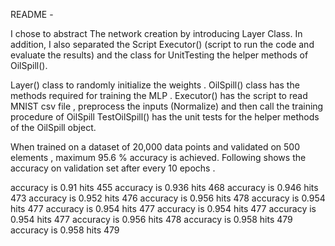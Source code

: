 README - 

I chose to abstract The network creation by introducing Layer Class. 
In addition, I also separated the Script Executor() (script to run the code and evaluate the results)
and the class for UnitTesting the helper methods of OilSpill().

Layer() class to randomly initialize the weights .
OilSpill() class has the methods required for training the MLP .
Executor() has the script to read MNIST csv file , preprocess the inputs (Normalize) and then call the training procedure of OilSpill
TestOilSpill() has the unit tests for the helper methods of the OilSpill object. 

When trained on a dataset of 20,000 data points and validated on 500 elements , maximum 95.6 % accuracy is achieved. 
Following shows the accuracy on validation set after every 10 epochs . 

accuracy is 0.91
hits 455
accuracy is 0.936
hits 468
accuracy is 0.946
hits 473
accuracy is 0.952
hits 476
accuracy is 0.956
hits 478
accuracy is 0.954
hits 477
accuracy is 0.954
hits 477
accuracy is 0.954
hits 477
accuracy is 0.954
hits 477
accuracy is 0.956
hits 478
accuracy is 0.958
hits 479
accuracy is 0.958
hits 479 
